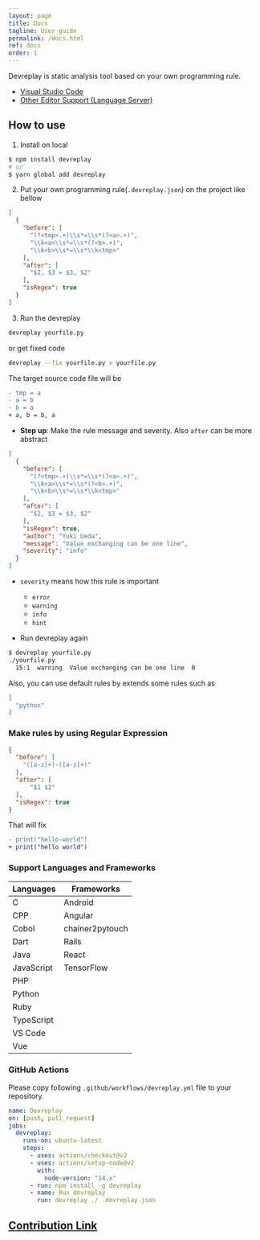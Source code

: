 ```yaml
---
layout: page
title: Docs
tagline: User guide
permalink: /docs.html
ref: docs
order: 1
---
```


Devreplay is static analysis tool based on your own programming rule.

* [Visual Studio Code](https://marketplace.visualstudio.com/items?itemName=Ikuyadeu.devreplay)
* [Other Editor Support (Language Server)](https://www.npmjs.com/package/devreplay-server)

## How to use

1. Install on local

```sh
$ npm install devreplay
# or
$ yarn global add devreplay
```

2. Put your own programming rule(`.devreplay.json`) on the project like bellow

```json
[
  {
    "before": [
      "(?<tmp>.+)\\s*=\\s*(?<a>.+)",
      "\\k<a>\\s*=\\s*(?<b>.+)",
      "\\k<b>\\s*=\\s*\\k<tmp>"
    ],
    "after": [
      "$2, $3 = $3, $2"
    ],
    "isRegex": true
  }
]
```

3. Run the devreplay

```sh
devreplay yourfile.py
```

or get fixed code

```sh
devreplay --fix yourfile.py > yourfile.py
```

The target source code file will be

```diff
- tmp = a
- a = b
- b = a
+ a, b = b, a
```

* **Step up**: Make the rule message and severity. Also `after` can be more abstract

```json
[
  {
    "before": [
      "(?<tmp>.+)\\s*=\\s*(?<a>.+)",
      "\\k<a>\\s*=\\s*(?<b>.+)",
      "\\k<b>\\s*=\\s*\\k<tmp>"
    ],
    "after": [
      "$2, $3 = $3, $2"
    ],
    "isRegex": true,
    "author": "Yuki Ueda",
    "message": "Value exchanging can be one line",
    "severity": "info"
  }
]
```

* `severity` means how this rule is important
  * `error`
  * `warning`
  * `info`
  * `hint`

* Run devreplay again

```sh
$ devreplay yourfile.py
./yourfile.py
  15:1  warning  Value exchanging can be one line  0
```

Also, you can use default rules by extends some rules such as

```json
[
  "python"
]
```

### Make rules by using Regular Expression

```json
{
  "before": [
    "([a-z]+)-([a-z]+)"
  ],
  "after": [
      "$1 $2"
  ],
  "isRegex": true
}
```

That will fix

```diff
- print("hello-world")
+ print("hello world")
```

### Support Languages and Frameworks

| Languages  | Frameworks      |
|------------|-----------------|
| C          | Android         |
| CPP        | Angular         |
| Cobol      | chainer2pytouch |
| Dart       | Rails           |
| Java       | React           |
| JavaScript | TensorFlow      |
| PHP        |                 |
| Python     |                 |
| Ruby       |                 |
| TypeScript |                 |
| VS Code    |                 |
| Vue        |                 |

### GitHub Actions

Please copy following `.github/workflows/devreplay.yml` file to your repository.

```yml
name: Devreplay
on: [push, pull_request]
jobs:
  devreplay:
    runs-on: ubuntu-latest
    steps:
      - uses: actions/checkout@v2
      - uses: actions/setup-node@v2
        with:
          node-version: "14.x"
      - run: npm install -g devreplay
      - name: Run devreplay
        run: devreplay ./ .devreplay.json
```

## [Contribution Link](https://github.com/devreplay/devreplay/blob/master/CONTRIBUTING.md)
